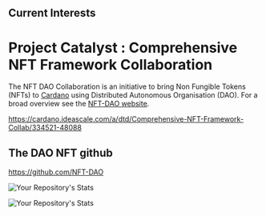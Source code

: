 ## Current Interests


Project Catalyst : Comprehensive NFT Framework Collaboration
============================================================

The NFT DAO Collaboration is an initiative to bring Non Fungible Tokens (NFTs) to [Cardano](https://cardano.org/) using Distributed Autonomous Organisation (DAO). For a broad overview see the [NFT-DAO website](https://nft-dao.org/).

https://cardano.ideascale.com/a/dtd/Comprehensive-NFT-Framework-Collab/334521-48088

## The DAO NFT github

https://github.com/NFT-DAO

![Your Repository's Stats](https://github-readme-stats.vercel.app/api?username=stephen-rowan&show_icons=true)

![Your Repository's Stats](https://github-readme-stats.vercel.app/api/top-langs/?username=stephen-rowan&theme=blue-green)
